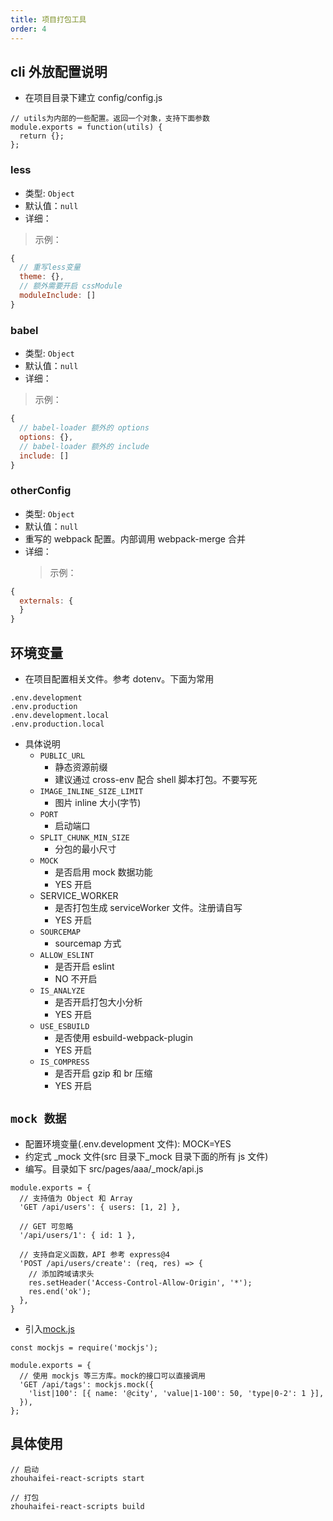 ```yaml
---
title: 项目打包工具
order: 4
---
```


## cli 外放配置说明

- 在项目目录下建立 config/config.js

```
// utils为内部的一些配置。返回一个对象，支持下面参数
module.exports = function(utils) {
  return {};
};
```

### less

- 类型: `Object`
- 默认值：`null`
- 详细：

> 示例：

```js
{
  // 重写less变量
  theme: {},
  // 额外需要开启 cssModule
  moduleInclude: []
}
```

### babel

- 类型: `Object`
- 默认值：`null`
- 详细：

> 示例：

```js
{
  // babel-loader 额外的 options
  options: {},
  // babel-loader 额外的 include
  include: []
}
```

### otherConfig

- 类型: `Object`
- 默认值：`null`
- 重写的 webpack 配置。内部调用 webpack-merge 合并
- 详细：
  > 示例：

```js
{
  externals: {
  }
}
```

## 环境变量

- 在项目配置相关文件。参考 dotenv。下面为常用

```
.env.development
.env.production
.env.development.local
.env.production.local
```

- 具体说明
  - `PUBLIC_URL`
    - 静态资源前缀
    - 建议通过 cross-env 配合 shell 脚本打包。不要写死
  - `IMAGE_INLINE_SIZE_LIMIT`
    - 图片 inline 大小(字节)
  - `PORT`
    - 启动端口
  - `SPLIT_CHUNK_MIN_SIZE`
    - 分包的最小尺寸
  - `MOCK`
    - 是否启用 mock 数据功能
    - YES 开启
  - SERVICE_WORKER
    - 是否打包生成 serviceWorker 文件。注册请自写
    - YES 开启
  - `SOURCEMAP`
    - sourcemap 方式
  - `ALLOW_ESLINT`
    - 是否开启 eslint
    - NO 不开启
  - `IS_ANALYZE`
    - 是否开启打包大小分析
    - YES 开启
  - `USE_ESBUILD`
    - 是否使用 esbuild-webpack-plugin
    - YES 开启
  - `IS_COMPRESS`
    - 是否开启 gzip 和 br 压缩
    - YES 开启

## `mock 数据`

- 配置环境变量(.env.development 文件): MOCK=YES
- 约定式 \_mock 文件(src 目录下\_mock 目录下面的所有 js 文件)
- 编写。目录如下 src/pages/aaa/\_mock/api.js

```
module.exports = {
  // 支持值为 Object 和 Array
  'GET /api/users': { users: [1, 2] },

  // GET 可忽略
  '/api/users/1': { id: 1 },

  // 支持自定义函数，API 参考 express@4
  'POST /api/users/create': (req, res) => {
    // 添加跨域请求头
    res.setHeader('Access-Control-Allow-Origin', '*');
    res.end('ok');
  },
}
```

- 引入[mock.js](http://mockjs.com/examples.html)

```
const mockjs = require('mockjs');

module.exports = {
  // 使用 mockjs 等三方库。mock的接口可以直接调用
  'GET /api/tags': mockjs.mock({
    'list|100': [{ name: '@city', 'value|1-100': 50, 'type|0-2': 1 }],
  }),
};
```

## 具体使用

```
// 启动
zhouhaifei-react-scripts start

// 打包
zhouhaifei-react-scripts build
```
